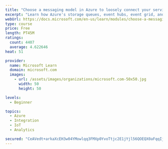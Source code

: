 ```yaml
---
title: "Choose a messaging model in Azure to loosely connect your services"
excerpt: "Learn how Azure's storage queues, event hubs, event grid, and service bus can improve your communication between devices."
webUrl: https://docs.microsoft.com/en-us/learn/modules/choose-a-messaging-model-in-azure-to-connect-your-services/
type: course
price: Free
length: PT45M
ratings:
  count: 4407
  average: 4.622646
heat: 51

provider:
  name: Microsoft Learn
  domain: microsoft.com
  images:
    - url: /assets/images/organizations/microsoft.com-50x50.jpg
      width: 50
      height: 50

levels:
  - Beginner

topics:
  - Azure
  - Integration
  - IoT
  - Analytics

secured: "CeAVedt+arkaXcEH3w04YMowlqq3FMXp0YvoTtjc2E1jYjl56QOEQX0aFqqIj3MOQl2dP3R4T3pf07TURowtOPkrw46nNjCNYyQgnOz4wUFSylUiXwBD8Ih8TlXIGsCp0lR024aLQk2VDusY7Tx2IYUUXeM6VmUZbFL91gPf2XBH5SbTI7oeOXJLwIBev9mOvFsLZmXd7OCDZ3fondBMAGmk7/MzyTZH6niI07WI11MysnNRVFDatt35pxWVsIsGPhCYZt10xfWkYzd21Dqb9hWwyTrOT/svzG0H02cQHQ/L7jxJTvkhIrlk9C0Y7dR/5pU8Hb3Ru+i90QA8jBrxFJtw2tRHdsAxgXWCZe+GoGqxAWwuOyqdy1v9b5EwCmpyfyaQ+jXXm73rjgmUKbZQSkZde1iuYoly5eOJ39uyPkc=;yJ7CB7wy8Ua147p8aT6n/g=="
---
```


